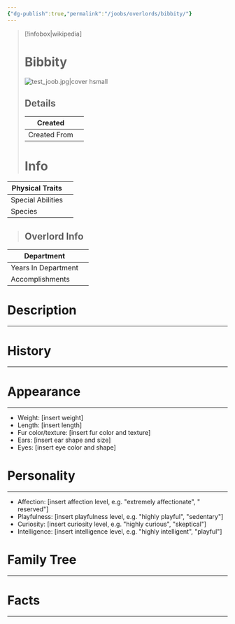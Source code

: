 ```yaml
---
{"dg-publish":true,"permalink":"/joobs/overlords/bibbity/"}
---
```


>[!infobox|wikipedia]
># Bibbity
>![test_joob.jpg|cover hsmall](/img/user/Meta/Images/test_joob.jpg)
>## Details
>
>| Created      |     |
>| ------------ | --- |
>| Created From |     |
>
># Info
>
| Physical Traits   |     |
| --------------------- | --- |
| Special Abilities |     |
| Species               |     |
>
>## Overlord Info
>
| Department          |     |
| ------------------- | --- |
| Years In Department |     |
|Accomplishments     |     |
# Description
---

# History
---

# Appearance
---
* Weight: [insert weight]
* Length: [insert length]
* Fur color/texture: [insert fur color and texture]
* Ears: [insert ear shape and size]
* Eyes: [insert eye color and shape]
# Personality
---
* Affection: [insert affection level, e.g. "extremely affectionate", " reserved"]
* Playfulness: [insert playfulness level, e.g. "highly playful", "sedentary"]
* Curiosity: [insert curiosity level, e.g. "highly curious", "skeptical"]
* Intelligence: [insert intelligence level, e.g. "highly intelligent", "playful"]
# Family Tree
---

# Facts
---
